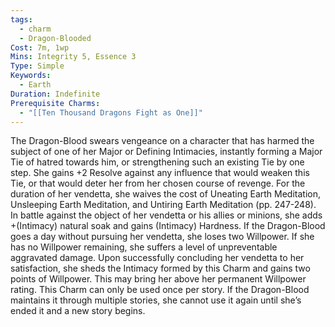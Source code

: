 ```yaml
---
tags:
  - charm
  - Dragon-Blooded
Cost: 7m, 1wp
Mins: Integrity 5, Essence 3
Type: Simple
Keywords:
  - Earth
Duration: Indefinite
Prerequisite Charms:
  - "[[Ten Thousand Dragons Fight as One]]"
---
```

The Dragon-Blood swears vengeance on a character that has harmed the subject of one of her Major or Defining Intimacies, instantly forming a Major Tie of hatred towards him, or strengthening such an existing Tie by one step. She gains +2 Resolve against any influence that would weaken this Tie, or that would deter her from her chosen course of revenge. For the duration of her vendetta, she waives the cost of Uneating Earth Meditation, Unsleeping Earth Meditation, and Untiring Earth Meditation (pp. 247-248). In battle against the object of her vendetta or his allies or minions, she adds +(Intimacy) natural soak and gains (Intimacy) Hardness. If the Dragon-Blood goes a day without pursuing her vendetta, she loses two Willpower. If she has no Willpower remaining, she suffers a level of unpreventable aggravated damage. Upon successfully concluding her vendetta to her satisfaction, she sheds the Intimacy formed by this Charm and gains two points of Willpower. This may bring her above her permanent Willpower rating. This Charm can only be used once per story. If the Dragon-Blood maintains it through multiple stories, she cannot use it again until she’s ended it and a new story begins.